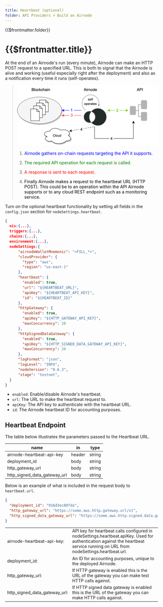 ```yaml
---
title: Heartbeat (optional)
folder: API Providers > Build an Airnode
---
```


<TitleSpan>{{$frontmatter.folder}}</TitleSpan>

# {{$frontmatter.title}}

<VersionWarning/>

At the end of an Airnode's run (every minute), Airnode can make an HTTP POST
request to a specified URL. This is both to signal that the Airnode is alive and
working (useful especially right after the deployment) and also as a
notification every time it runs (self-operates).

> <img src="../../../assets/images/heartbeat.png" width="650ps"/>
>
> 1.  <p class="diagram-line" style="color:blue;">Airnode gathers on-chain requests targeting the API it supports.</p>
> 2.  <p class="diagram-line" style="color:green;">The required API operation for each request is called.</p>
> 3.  <p class="diagram-line" style="color:red;">A response is sent to each request.</p>
> 4.  <p class="diagram-line" style="color:black;">Finally Airnode makes a request to the heartbeat URL (HTTP POST). This could be to an operation within the API Airnode supports or to any cloud REST endpoint such as a monitoring service.</p>

Turn on the optional heartbeat functionality by setting all fields in the
`config.json` section for `nodeSettings.heartbeat`.

```json
{
  ois:{...},
  triggers:{...},
  chains:{...},
  environment:{...},
  nodeSettings:{
      "airnodeWalletMnemonic": "<FILL_*>",
      "cloudProvider": {
        "type": "aws",
        "region": "us-east-1"
      },
      "heartbeat": {
        "enabled": true,
        "url": "${HEARTBEAT_URL}",
        "apiKey": "${HEARTBEAT_API_KEY}",
        "id": "${HEARTBEAT_ID}"
      },
      "httpGateway": {
        "enabled": true,
        "apiKey": "${HTTP_GATEWAY_API_KEY}",
        "maxConcurrency": 20
      },
      "httpSignedDataGateway": {
        "enabled": true,
        "apiKey": "${HTTP_SIGNED_DATA_GATEWAY_API_KEY}",
        "maxConcurrency": 20
      },
      "logFormat": "json",
      "logLevel": "INFO",
      "nodeVersion": "0.6.3",
      "stage": "testnet",
  }
}
```

- `enabled`: Enable/disable Airnode's heartbeat.
- `url`: The URL to make the heartbeat request to.
- `apiKey`: The API key to authenticate with the heartbeat URL.
- `id`: The Airnode heartbeat ID for accounting purposes.

## Heartbeat Endpoint

The table below illustrates the parameters passed to the Heartbeat URL.

| name                         | in     | type   |
| ---------------------------- | ------ | ------ |
| airnode-heartbeat-api-key    | header | string |
| deployment_id                | body   | string |
| http_gateway_url             | body   | string |
| http_signed_data_gateway_url | body   | string |

Below is an example of what is included in the request body to `heartbeat.url`.

```json
{
  "deployment_id": "916d3ec80fda",
  "http_gateway_url": "https://some.aws.http.gateway.url/v1",
  "http_signed_data_gateway_url": "https://some.aws.http.signed.data.gateway.url/v1"
}
```

<table>
  <tr>
    <td>airnode-heartbeat-api-key:</td><td>API key for heartbeat calls configured in nodeSettings.heartbeat.apiKey. Used for authentication against the heartbeat service running on URL from nodeSettings.heartbeat.url.</td>
  </tr>
  <tr>
    <td>deployment_id:</td><td>An ID for accounting purposes, unique to the deployed Airnode.</td>
  </tr>
  <tr>
    <td>http_gateway_url:</td><td>If HTTP gateway is enabled this is the URL of the gateway you can make test HTTP calls against.</td>
  </tr>
    <tr>
    <td>http_signed_data_gateway_url:</td><td>If HTTP signed data gateway is enabled this is the URL of the gateway you can make HTTP calls against.</td>
  </tr>
</table>

